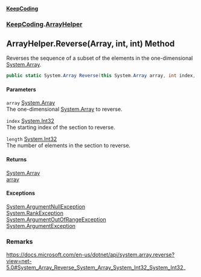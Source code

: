 #### [KeepCoding](index.md 'index')
### [KeepCoding](KeepCoding.md 'KeepCoding').[ArrayHelper](ArrayHelper.md 'KeepCoding.ArrayHelper')
## ArrayHelper.Reverse(Array, int, int) Method
Reverses the sequence of a subset of the elements in the one-dimensional [System.Array](https://docs.microsoft.com/en-us/dotnet/api/System.Array 'System.Array').  
```csharp
public static System.Array Reverse(this System.Array array, int index, int length);
```
#### Parameters
<a name='KeepCoding_ArrayHelper_Reverse(System_Array_int_int)_array'></a>
`array` [System.Array](https://docs.microsoft.com/en-us/dotnet/api/System.Array 'System.Array')  
The one-dimensional [System.Array](https://docs.microsoft.com/en-us/dotnet/api/System.Array 'System.Array') to reverse.
  
<a name='KeepCoding_ArrayHelper_Reverse(System_Array_int_int)_index'></a>
`index` [System.Int32](https://docs.microsoft.com/en-us/dotnet/api/System.Int32 'System.Int32')  
The starting index of the section to reverse.
  
<a name='KeepCoding_ArrayHelper_Reverse(System_Array_int_int)_length'></a>
`length` [System.Int32](https://docs.microsoft.com/en-us/dotnet/api/System.Int32 'System.Int32')  
The number of elements in the section to reverse.
  
#### Returns
[System.Array](https://docs.microsoft.com/en-us/dotnet/api/System.Array 'System.Array')  
[array](ArrayHelper_Reverse_qoHnkYJ9tyTpkrNJj8GMXw.md#KeepCoding_ArrayHelper_Reverse(System_Array_int_int)_array 'KeepCoding.ArrayHelper.Reverse(System.Array, int, int).array')
#### Exceptions
[System.ArgumentNullException](https://docs.microsoft.com/en-us/dotnet/api/System.ArgumentNullException 'System.ArgumentNullException')  
[System.RankException](https://docs.microsoft.com/en-us/dotnet/api/System.RankException 'System.RankException')  
[System.ArgumentOutOfRangeException](https://docs.microsoft.com/en-us/dotnet/api/System.ArgumentOutOfRangeException 'System.ArgumentOutOfRangeException')  
[System.ArgumentException](https://docs.microsoft.com/en-us/dotnet/api/System.ArgumentException 'System.ArgumentException')  
### Remarks
https://docs.microsoft.com/en-us/dotnet/api/system.array.reverse?view=net-5.0#System_Array_Reverse_System_Array_System_Int32_System_Int32_
